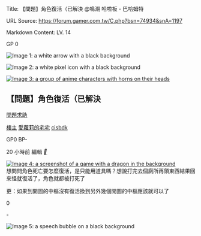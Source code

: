 Title: 【問題】角色復活（已解決 @鳴潮 哈啦板 - 巴哈姆特

URL Source: https://forum.gamer.com.tw/C.php?bsn=74934&snA=1197

Markdown Content:
LV. 14

GP 0

![Image 1: a white arrow with a black background](https://i2.bahamut.com.tw/forum/icons/noob.png)

![Image 2: a white pixel icon with a black background](https://i2.bahamut.com.tw/forum/icons/human.png)

[![Image 3: a group of anime characters with horns on their heads](https://avatar2.bahamut.com.tw/avataruserpic/c/i/cisbdk/cisbdk.png)](https://home.gamer.com.tw/cisbdk)

【問題】角色復活（已解決
------------

[問題求助](https://forum.gamer.com.tw/B.php?bsn=74934&subbsn=11)

[樓主](https://forum.gamer.com.tw/Co.php?bsn=74934&sn=11955&subbsn=11&bPage=0) [愛蘿莉的宅宅](https://home.gamer.com.tw/cisbdk) [cisbdk](https://home.gamer.com.tw/cisbdk)

GP0 BP\-

20 小時前 編輯 [__](https://prj.gamer.com.tw/app2u/bahaapp.html "手機發文")

[![Image 4: a screenshot of a game with a dragon in the background](https://truth.bahamut.com.tw/s01/202405/forum/74934/f193be6895bc0fb233526c2962b05139.JPG)](https://truth.bahamut.com.tw/s01/202405/forum/74934/f193be6895bc0fb233526c2962b05139.JPG)  
想問問角色死亡要怎麼復活，是只能用道具嗎？想說打完去個廁所再領東西結果回來怪就復活了，角色就都被打死了

更：如果到開圖的中樞沒有復活換到另外幾個開圖的中樞應該就可以了

0

\-

![Image 5: a speech bubble on a black background](https://i2.bahamut.com.tw/icon/msg_regular.png)
